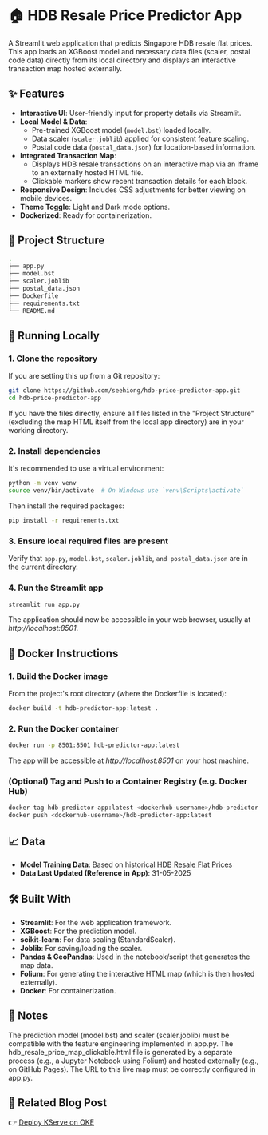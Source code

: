 # 🏠 HDB Resale Price Predictor App

A Streamlit web application that predicts Singapore HDB resale flat prices. This app loads an XGBoost model and necessary data files (scaler, postal code data) directly from its local directory and displays an interactive transaction map hosted externally.

## ✨ Features

-   **Interactive UI**: User-friendly input for property details via Streamlit.
-   **Local Model & Data**:
    -   Pre-trained XGBoost model (`model.bst`) loaded locally.
    -   Data scaler (`scaler.joblib`) applied for consistent feature scaling.
    -   Postal code data (`postal_data.json`) for location-based information.
-   **Integrated Transaction Map**:
    -   Displays HDB resale transactions on an interactive map via an iframe to an externally hosted HTML file.
    -   Clickable markers show recent transaction details for each block.
-   **Responsive Design**: Includes CSS adjustments for better viewing on mobile devices.
-   **Theme Toggle**: Light and Dark mode options.
-   **Dockerized**: Ready for containerization.

## 📁 Project Structure

```bash
.
├── app.py
├── model.bst
├── scaler.joblib
├── postal_data.json
├── Dockerfile
├── requirements.txt
└── README.md
```

## 🚀 Running Locally

### 1. Clone the repository

If you are setting this up from a Git repository:

```bash
git clone https://github.com/seehiong/hdb-price-predictor-app.git
cd hdb-price-predictor-app
```

If you have the files directly, ensure all files listed in the "Project Structure" (excluding the map HTML itself from the local app directory) are in your working directory.

### 2. Install dependencies

It's recommended to use a virtual environment:

```bash
python -m venv venv
source venv/bin/activate  # On Windows use `venv\Scripts\activate`
```

Then install the required packages:

```bash
pip install -r requirements.txt
```

### 3. Ensure local required files are present

Verify that `app.py`, `model.bst`, `scaler.joblib`, `and postal_data.json` are in the current directory.

### 4. Run the Streamlit app

```bash
streamlit run app.py
```

The application should now be accessible in your web browser, usually at *http://localhost:8501*.

## 🐳 Docker Instructions

### 1. Build the Docker image

From the project's root directory (where the Dockerfile is located):

```bash
docker build -t hdb-predictor-app:latest .
```

### 2. Run the Docker container

```bash
docker run -p 8501:8501 hdb-predictor-app:latest
```

The app will be accessible at *http://localhost:8501* on your host machine.

### (Optional) Tag and Push to a Container Registry (e.g. Docker Hub)

```bash
docker tag hdb-predictor-app:latest <dockerhub-username>/hdb-predictor-app:latest
docker push <dockerhub-username>/hdb-predictor-app:latest
```

## 📈 Data

- **Model Training Data**: Based on historical [HDB Resale Flat Prices](https://data.gov.sg/datasets?query=hdb+resale)
- **Data Last Updated (Reference in App)**: 31-05-2025

## 🛠 Built With

* **Streamlit**: For the web application framework.
* **XGBoost**: For the prediction model.
* **scikit-learn**: For data scaling (StandardScaler).
* **Joblib**: For saving/loading the scaler.
* **Pandas & GeoPandas**: Used in the notebook/script that generates the map data.
* **Folium**: For generating the interactive HTML map (which is then hosted externally).
* **Docker**: For containerization.

## 📝 Notes

The prediction model (model.bst) and scaler (scaler.joblib) must be compatible with the feature engineering implemented in app.py.
The hdb_resale_price_map_clickable.html file is generated by a separate process (e.g., a Jupyter Notebook using Folium) and hosted externally (e.g., on GitHub Pages). The URL to this live map must be correctly configured in app.py.

## 📄 Related Blog Post

👉 [Deploy KServe on OKE](https://seehiong.github.io/posts/2025/05/deploying-kserve-on-oke/)